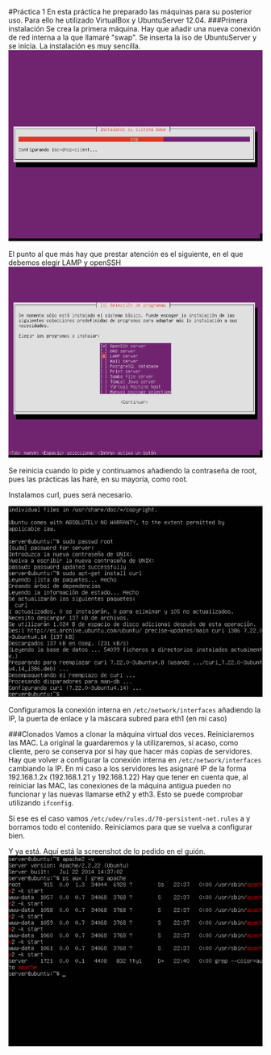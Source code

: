 #Práctica 1
En esta práctica he preparado las máquinas para su posterior uso. Para ello he utilizado VirtualBox y UbuntuServer 12.04.
###Primera instalación
Se crea la primera máquina. Hay que añadir una nueva conexión de red interna a la que llamaré "swap".
Se  inserta la iso de UbuntuServer y se inicia. La instalación es muy sencilla.
![Instalando...](/Practicas/IMG/P1/instalacion.png)

El punto al que más hay que prestar atención es el siguiente, en el que debemos elegir LAMP y openSSH
![Instalación LAMP y openSSH](/Practicas/IMG/P1/instalacionLAMP.png)

Se reinicia cuando lo pide y continuamos añadiendo la contraseña de root, pues las prácticas las haré, en su mayoría, como root.

Instalamos curl, pues será necesario.

![Instalación curl](/Practicas/IMG/P1/curl.png)

Configuramos la conexión interna en ```/etc/network/interfaces``` añadiendo la IP, la puerta de enlace y la máscara subred para eth1 (en mi caso)

###Clonados
Vamos a clonar la máquina virtual dos veces. Reiniciaremos las MAC. La original la guardaremos y la utilizaremos, si acaso, como cliente, pero se conserva por si hay que hacer más copias de servidores.
Hay que volver a configurar la conexión interna en ```/etc/network/interfaces``` cambiando la IP.
En mi caso a los servidores les asignaré IP de la forma 192.168.1.2x (192.168.1.21 y 192.168.1.22)
Hay que tener en cuenta que, al reiniciar las MAC, las conexiones de la máquina antigua pueden no funcionar y las nuevas llamarse eth2 y eth3.
Esto se puede comprobar utilizando ```ifconfig```.

Si ese es el caso vamos ```/etc/udev/rules.d/70-persistent-net.rules``` a y borramos todo el contenido. Reiniciamos para que se vuelva a configurar bien.

Y ya está. Aquí está la screenshot de lo pedido en el guión.
![Comprobación](/Practicas/IMG/P1/comprobacion.png)
